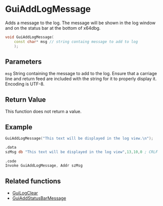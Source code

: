 # GuiAddLogMessage

Adds a message to the log. The message will be shown in the log window and on the status bar at the bottom of x64dbg.

```c++
void GuiAddLogMessage(
    const char* msg // string containg message to add to log
    );
```

## Parameters

`msg` String containing the message to add to the log. Ensure that a carriage line and return feed are included with the string for it to properly display it. Encoding is UTF-8.

## Return Value

This function does not return a value.

## Example

```c++
GuiAddLogMessage("This text will be displayed in the log view.\n");
```

```nasm
.data
szMsg db "This text will be displayed in the log view",13,10,0 ; CRLF
    
.code
Invoke GuiAddLogMessage, Addr szMsg
```

## Related functions

- [GuiLogClear](./GuiLogClear.md)
- [GuiAddStatusBarMessage](./GuiAddStatusBarMessage.md)
